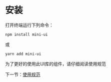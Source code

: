 # 安装

打开终端运行下列命令：

```
npm install mini-ui
```

或

```
yarn add mini-ui
```
为了更好的使用此UI库的组件，请仔细阅读使用规范


下一节：[使用规范](#/doc/get-started)